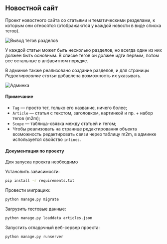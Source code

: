 ## Новостной сайт

Проект новостного сайта со статьями и тематическими резделами, к которым они относятся (отображаются у каждой новости в виде списка тегов).

![Вывод тегов разделов](./res/with_tags.png)

У каждой статьи может быть несколько разделов, но всегда один из них должен быть основным.
В списке тегов он должен идти первым, потом все остальные в алфавитном порядке.

В админке также реализовано создание разделов, и для страницы _Редактирование статьи_ добавлена возможность их указывать.

![Админка](./res/admin.gif)

#### Примечание

* `Tag` — просто тег, только его название, ничего более;
* `Article` — статья с текстом, заголовком, картинкой и пр. + набор тегов (m2m);
* `Scope` — таблица-связка между статьей и тегом;
* Чтобы реализовать на странице редактирования объекта возможность редактировать связи через таблицу m2m, в админке используется свойство `inlines`.

#### Документация по проекту

Для запуска проекта необходимо

Установить зависимости:

```bash
pip install -r requirements.txt
```

Провести миграцию:

```bash
python manage.py migrate
```

Загрузить тестовые данные:

```bash
python manage.py loaddata articles.json
```

Запустить отладочный веб-сервер проекта:

```bash
python manage.py runserver
```
